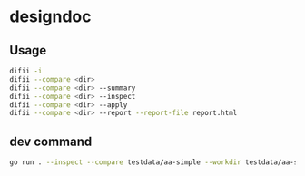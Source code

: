 # designdoc
## Usage
```bash
difii -i
difii --compare <dir>
difii --compare <dir> --summary
difii --compare <dir> --inspect
difii --compare <dir> --apply
difii --compare <dir> --report --report-file report.html
```

## dev command
```bash
go run . --inspect --compare testdata/aa-simple --workdir testdata/aa-simpler --summary
```
